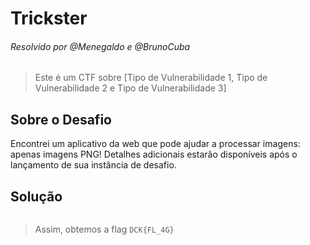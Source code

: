 # Trickster  
###### Resolvido por @Menegaldo e @BrunoCuba
> Este é um CTF sobre [Tipo de Vulnerabilidade 1, Tipo de Vulnerabilidade 2 e Tipo de Vulnerabilidade 3]  

## Sobre o Desafio

Encontrei um aplicativo da web que pode ajudar a processar imagens: apenas imagens PNG!
Detalhes adicionais estarão disponíveis após o lançamento de sua instância de desafio.

## Solução  

```

```

> Assim, obtemos a flag `DCK{FL_4G}`  
